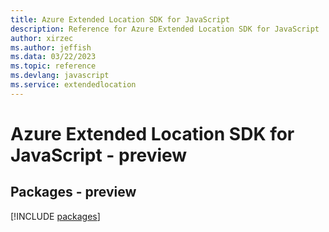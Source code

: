 ```yaml
---
title: Azure Extended Location SDK for JavaScript
description: Reference for Azure Extended Location SDK for JavaScript
author: xirzec
ms.author: jeffish
ms.data: 03/22/2023
ms.topic: reference
ms.devlang: javascript
ms.service: extendedlocation
---
```

# Azure Extended Location SDK for JavaScript - preview
## Packages - preview
[!INCLUDE [packages](extended-location-index.md)]